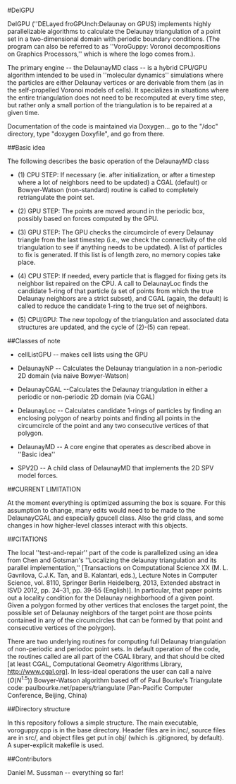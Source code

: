#DelGPU

DelGPU (''DELayed froGPUnch:Delaunay on GPUS) implements highly parallelizable algorithms to calculate the Delaunay triangulation of a point set in a two-dimensional domain with periodic boundary conditions. (The program can also be referred to as ''VoroGuppy: Voronoi decompositions on Graphics Processors,'' which is where the logo comes from.).

The primary engine -- the DelaunayMD class -- is a hybrid CPU/GPU algorithm intended to be used in ''molecular dynamics'' simulations where the particles are either Delaunay vertices or are derivable from them (as in the self-propelled Voronoi models of cells). It specializes in situations where the entire triangulation does not need to be recomputed at every time step, but rather only a small portion of the triangulation is to be repaired at a given time.

Documentation of the code is maintained via Doxygen... go to the "/doc" directory, type "doxygen Doxyfile", and go from there.


##Basic idea

The following describes the basic operation of the DelaunayMD class
* (1) CPU STEP: If necessary (ie. after initialization, or after a timestep where a lot of neighbors need to be updated) a CGAL (default) or Bowyer-Watson (non-standard) routine is called to completely retriangulate the point set.

* (2) GPU STEP: The points are moved around in the periodic box, possibly based on forces computed by the GPU.

* (3) GPU STEP: The GPU checks the circumcircle of every Delaunay triangle from the last timestep (i.e., we check the connectivity of the old triangulation to see if anything needs to be updated). A list of particles to fix is generated. If this list is of length zero, no memory copies take place.

* (4) CPU STEP: If needed, every particle that is flagged for fixing gets its neighbor list repaired on the CPU. A call to DelaunayLoc finds the candidate 1-ring of that particle (a set of points from which the true Delaunay neighbors are a strict subset), and CGAL (again, the default) is called to reduce the candidate 1-ring to the true set of neighbors.

* (5) CPU/GPU: The new topology of the triangulation and associated data structures are updated, and the cycle of (2)-(5) can repeat.

##Classes of note

* cellListGPU -- makes cell lists using the GPU

* DelaunayNP -- Calculates the Delaunay triangulation in a non-periodic 2D domain (via naive Bowyer-Watson)

* DelaunayCGAL --Calculates the Delaunay triangulation in either a periodic or non-periodic 2D domain (via CGAL)

* DelaunayLoc -- Calculates candidate 1-rings of particles by finding an enclosing polygon of nearby points and finding all points in the circumcircle of the point and any two consecutive vertices of that polygon.

* DelaunayMD -- A core engine that operates as described above in ''Basic idea''

* SPV2D -- A child class of DelaunayMD that implements the 2D SPV model forces.

##CURRENT LIMITATION

At the moment everything is optimized assuming the box is square. For this assumption to change, many edits would need to be made to the DelaunayCGAL and especially gpucell class. Also the grid class, and some changes in how higher-level classes interact with this objects.

##CITATIONS

The local ''test-and-repair'' part of the code is parallelized using an idea from Chen and Gotsman's ''Localizing the delaunay triangulation and its parallel implementation,'' [Transactions on Computational Science XX (M. L. Gavrilova, C.J.K. Tan, and B. Kalantari, eds.), Lecture Notes in Computer Science, vol. 8110, Springer Berlin Heidelberg, 2013, Extended abstract in ISVD 2012, pp. 24–31, pp. 39–55 (English)]. In particular, that paper points out a locality condition for the Delaunay neighborhood of a given point. Given a polygon formed by other vertices that encloses the target point, the possible set of Delaunay neighbors of the target point are those points contained in any of the circumcircles that can be formed by that point and consecutive vertices of the polygon).

There are two underlying routines for computing full Delaunay triangulation of non-periodic and periodoc point sets. In default operation of the code, the routines called are all part of the CGAL library, and that should be cited [at least CGAL, Computational Geometry Algorithms Library, http://www.cgal.org]. In less-ideal operations the user can call a naive $(O(N^{1.5}))$ Bowyer-Watson algorithm based off of Paul Bourke's Triangulate code: paulbourke.net/papers/triangulate (Pan-Pacific Computer Conference, Beijing, China)


##Directory structure

In this repository follows a simple structure. The main executable, voroguppy.cpp is in the base directory. Header files are in inc/, source files are in src/, and object files get put in obj/ (which is .gitignored, by default). A super-explicit makefile is used.

##Contributors

Daniel M. Sussman -- everything so far!
